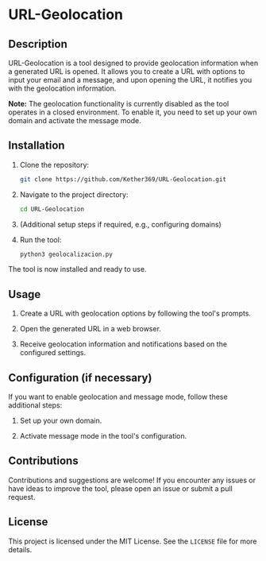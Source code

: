 # URL-Geolocation

## Description
URL-Geolocation is a tool designed to provide geolocation information when a generated URL is opened. It allows you to create a URL with options to input your email and a message, and upon opening the URL, it notifies you with the geolocation information.

**Note:** The geolocation functionality is currently disabled as the tool operates in a closed environment. To enable it, you need to set up your own domain and activate the message mode.

## Installation

1. Clone the repository:
    ```bash
    git clone https://github.com/Kether369/URL-Geolocation.git
    ```

2. Navigate to the project directory:
    ```bash
    cd URL-Geolocation
    ```

3. (Additional setup steps if required, e.g., configuring domains)

4. Run the tool:
    ```bash
    python3 geolocalizacion.py
    ```

The tool is now installed and ready to use.

## Usage

1. Create a URL with geolocation options by following the tool's prompts.

2. Open the generated URL in a web browser.

3. Receive geolocation information and notifications based on the configured settings.

## Configuration (if necessary)

If you want to enable geolocation and message mode, follow these additional steps:

1. Set up your own domain.

2. Activate message mode in the tool's configuration.

## Contributions

Contributions and suggestions are welcome! If you encounter any issues or have ideas to improve the tool, please open an issue or submit a pull request.

## License

This project is licensed under the MIT License. See the `LICENSE` file for more details.
